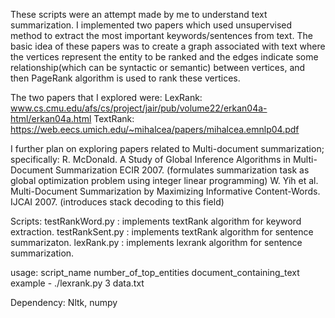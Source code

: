 These scripts were an attempt made by me to understand text summarization. I implemented two papers which used unsupervised method to extract the most important keywords/sentences from text. The basic idea of these papers was to create a graph associated with text where the vertices represent the entity to be ranked and the edges indicate some relationship(which can be syntactic or semantic) between vertices, and then PageRank algorithm is used to rank these vertices.

The two papers that I explored were:
    LexRank: www.cs.cmu.edu/afs/cs/project/jair/pub/volume22/erkan04a-html/erkan04a.html
    TextRank: https://web.eecs.umich.edu/~mihalcea/papers/mihalcea.emnlp04.pdf

I further plan on exploring papers related to Multi-document summarization; specifically:
    R. McDonald. A Study of Global Inference Algorithms in Multi-Document Summarization ECIR 2007. (formulates summarization task as global optimization problem using integer linear programming)
    W. Yih et al. Multi-Document Summarization by Maximizing Informative Content-Words. IJCAI 2007. (introduces stack decoding to this field)

Scripts:
    testRankWord.py : implements textRank algorithm for keyword extraction.
    testRankSent.py : implements textRank algorithm for sentence summarizaton.
    lexRank.py : implements lexrank algorithm for sentence summarization.

usage:
    script_name number_of_top_entities document_containing_text
    example - ./lexrank.py 3 data.txt

Dependency:
	Nltk, numpy